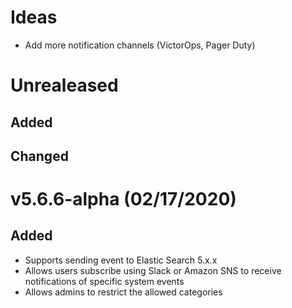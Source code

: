 # Ideas
- Add more notification channels (VictorOps, Pager Duty)

# Unrealeased
## Added
## Changed

# v5.6.6-alpha (02/17/2020)
## Added
- Supports sending event to Elastic Search 5.x.x
- Allows users subscribe using Slack or Amazon SNS to receive notifications of specific system events
- Allows admins to restrict the allowed categories